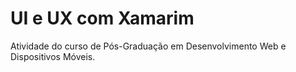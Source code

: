 # UI e UX com Xamarim
Atividade do curso de Pós-Graduação em Desenvolvimento Web e Dispositivos Móveis.
